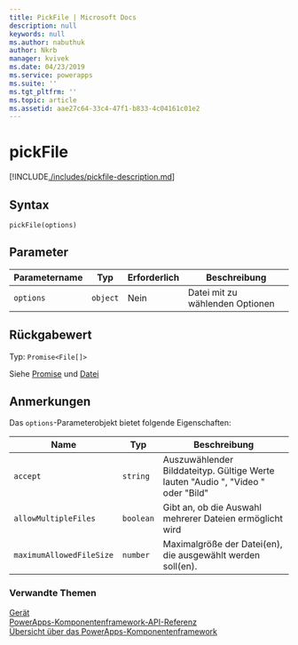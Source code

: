 ```yaml
---
title: PickFile | Microsoft Docs
description: null
keywords: null
ms.author: nabuthuk
author: Nkrb
manager: kvivek
ms.date: 04/23/2019
ms.service: powerapps
ms.suite: ''
ms.tgt_pltfrm: ''
ms.topic: article
ms.assetid: aae27c64-33c4-47f1-b833-4c04161c01e2
---
```


# <a name="pickfile"></a>pickFile

[!INCLUDE[./includes/pickfile-description.md](./includes/pickfile-description.md)]

## <a name="syntax"></a>Syntax

`pickFile(options)`

## <a name="parameters"></a>Parameter

| Parametername|Typ|Erforderlich|Beschreibung|
| ------------- |----|--------|-----------|
|`options`|`object`|Nein|Datei mit zu wählenden Optionen|

## <a name="return-value"></a>Rückgabewert

Typ: `Promise<File[]>`

Siehe [Promise](https://developer.mozilla.org/docs/Web/JavaScript/Reference/Global_Objects/Promise) und [Datei](https://developer.mozilla.org/docs/Web/API/File)

## <a name="remarks"></a>Anmerkungen

Das `options`-Parameterobjekt bietet folgende Eigenschaften:

|Name|Typ|Beschreibung|
|--|--|--|
|`accept`|`string`|Auszuwählender Bilddateityp. Gültige Werte lauten "Audio ", "Video " oder "Bild"|
|`allowMultipleFiles`|`boolean`|Gibt an, ob die Auswahl mehrerer Dateien ermöglicht wird|
|`maximumAllowedFileSize`|`number`|Maximalgröße der Datei(en), die ausgewählt werden soll(en).|


### <a name="related-topics"></a>Verwandte Themen

[Gerät](../device.md)<br/>
[PowerApps-Komponentenframework-API-Referenz](../../reference/index.md)<br/>
[Übersicht über das PowerApps-Komponentenframework](../../overview.md)